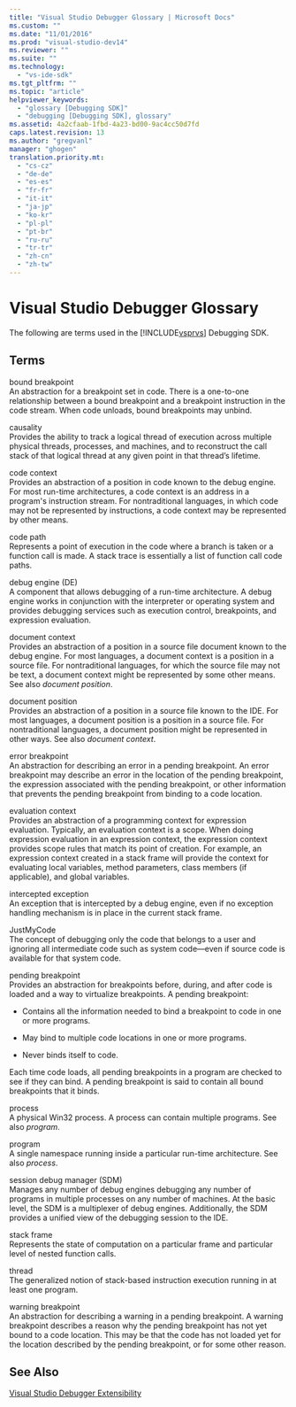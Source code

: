 ```yaml
---
title: "Visual Studio Debugger Glossary | Microsoft Docs"
ms.custom: ""
ms.date: "11/01/2016"
ms.prod: "visual-studio-dev14"
ms.reviewer: ""
ms.suite: ""
ms.technology: 
  - "vs-ide-sdk"
ms.tgt_pltfrm: ""
ms.topic: "article"
helpviewer_keywords: 
  - "glossary [Debugging SDK]"
  - "debugging [Debugging SDK], glossary"
ms.assetid: 4a2cfaab-1fbd-4a23-bd00-9ac4cc50d7fd
caps.latest.revision: 13
ms.author: "gregvanl"
manager: "ghogen"
translation.priority.mt: 
  - "cs-cz"
  - "de-de"
  - "es-es"
  - "fr-fr"
  - "it-it"
  - "ja-jp"
  - "ko-kr"
  - "pl-pl"
  - "pt-br"
  - "ru-ru"
  - "tr-tr"
  - "zh-cn"
  - "zh-tw"
---
```

# Visual Studio Debugger Glossary
The following are terms used in the [!INCLUDE[vsprvs](../../../code-quality/includes/vsprvs_md.md)] Debugging SDK.  
  
## Terms  
 bound breakpoint  
 An abstraction for a breakpoint set in code. There is a one-to-one relationship between a bound breakpoint and a breakpoint instruction in the code stream. When code unloads, bound breakpoints may unbind.  
  
 causality  
 Provides the ability to track a logical thread of execution across multiple physical threads, processes, and machines, and to reconstruct the call stack of that logical thread at any given point in that thread’s lifetime.  
  
 code context  
 Provides an abstraction of a position in code known to the debug engine. For most run-time architectures, a code context is an address in a program's instruction stream. For nontraditional languages, in which code may not be represented by instructions, a code context may be represented by other means.  
  
 code path  
 Represents a point of execution in the code where a branch is taken or a function call is made. A stack trace is essentially a list of function call code paths.  
  
 debug engine (DE)  
 A component that allows debugging of a run-time architecture. A debug engine works in conjunction with the interpreter or operating system and provides debugging services such as execution control, breakpoints, and expression evaluation.  
  
 document context  
 Provides an abstraction of a position in a source file document known to the debug engine. For most languages, a document context is a position in a source file. For nontraditional languages, for which the source file may not be text, a document context might be represented by some other means. See also *document position*.  
  
 document position  
 Provides an abstraction of a position in a source file known to the IDE. For most languages, a document position is a position in a source file. For nontraditional languages, a document position might be represented in other ways. See also *document context*.  
  
 error breakpoint  
 An abstraction for describing an error in a pending breakpoint. An error breakpoint may describe an error in the location of the pending breakpoint, the expression associated with the pending breakpoint, or other information that prevents the pending breakpoint from binding to a code location.  
  
 evaluation context  
 Provides an abstraction of a programming context for expression evaluation. Typically, an evaluation context is a scope. When doing expression evaluation in an expression context, the expression context provides scope rules that match its point of creation. For example, an expression context created in a stack frame will provide the context for evaluating local variables, method parameters, class members (if applicable), and global variables.  
  
 intercepted exception  
 An exception that is intercepted by a debug engine, even if no exception handling mechanism is in place in the current stack frame.  
  
 JustMyCode  
 The concept of debugging only the code that belongs to a user and ignoring all intermediate code such as system code—even if source code is available for that system code.  
  
 pending breakpoint  
 Provides an abstraction for breakpoints before, during, and after code is loaded and a way to virtualize breakpoints. A pending breakpoint:  
  
-   Contains all the information needed to bind a breakpoint to code in one or more programs.  
  
-   May bind to multiple code locations in one or more programs.  
  
-   Never binds itself to code.  
  
 Each time code loads, all pending breakpoints in a program are checked to see if they can bind. A pending breakpoint is said to contain all bound breakpoints that it binds.  
  
 process  
 A physical Win32 process. A process can contain multiple programs. See also *program*.  
  
 program  
 A single namespace running inside a particular run-time architecture. See also *process*.  
  
 session debug manager (SDM)  
 Manages any number of debug engines debugging any number of programs in multiple processes on any number of machines. At the basic level, the SDM is a multiplexer of debug engines. Additionally, the SDM provides a unified view of the debugging session to the IDE.  
  
 stack frame  
 Represents the state of computation on a particular frame and particular level of nested function calls.  
  
 thread  
 The generalized notion of stack-based instruction execution running in at least one program.  
  
 warning breakpoint  
 An abstraction for describing a warning in a pending breakpoint. A warning breakpoint describes a reason why the pending breakpoint has not yet bound to a code location. This may be that the code has not loaded yet for the location described by the pending breakpoint, or for some other reason.  
  
## See Also  
 [Visual Studio Debugger Extensibility](../../../extensibility/debugger/visual-studio-debugger-extensibility.md)